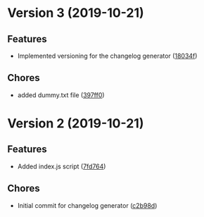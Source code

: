# Version 3 (2019-10-21)

## Features
* Implemented versioning for the changelog generator ([18034f](https://github.com/DNikolova93/changelog-generator/commit/18034ff6d4270889b41176aeade32f8922acbeee))

## Chores
* added dummy.txt file ([397ff0](https://github.com/DNikolova93/changelog-generator/commit/397ff08fe79edc4c08075c2e820024c5d76a09dc))

# Version 2 (2019-10-21)

## Features
* Added index.js script ([7fd764](https://github.com/DNikolova93/changelog-generator/commit/7fd7641844a3676845dc8b7393c6fffe7d3bb360))

## Chores
* Initial commit for changelog generator ([c2b98d](https://github.com/DNikolova93/changelog-generator/commit/c2b98db703ce25227de0222c5eba504d8e0b1378))

